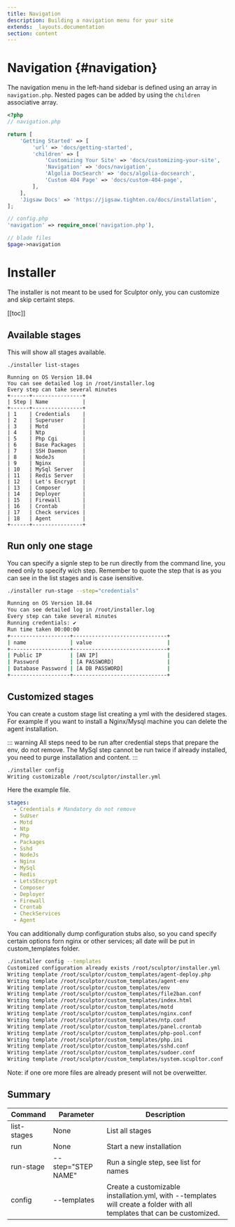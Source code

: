 ```yaml
---
title: Navigation
description: Building a navigation menu for your site
extends: _layouts.documentation
section: content
---
```


# Navigation {#navigation}

The navigation menu in the left-hand sidebar is defined using an array in `navigation.php`. Nested pages can be added by using the `children` associative array.

```php
<?php
// navigation.php

return [
    'Getting Started' => [
        'url' => 'docs/getting-started',
        'children' => [
            'Customizing Your Site' => 'docs/customizing-your-site',
            'Navigation' => 'docs/navigation',
            'Algolia DocSearch' => 'docs/algolia-docsearch',
            'Custom 404 Page' => 'docs/custom-404-page',
        ],
    ],
    'Jigsaw Docs' => 'https://jigsaw.tighten.co/docs/installation',
];

// config.php
'navigation' => require_once('navigation.php'),

// blade files
$page->navigation
```



# Installer
The installer is not meant to be used for Sculptor only, you can customize and skip certaint steps.

[[toc]]

## Available stages
This will show all stages available.


```shell
./installer list-stages

Running on OS Version 18.04
You can see detailed log in /root/installer.log
Every step can take several minutes
+------+----------------+
| Step | Name           |
+------+----------------+
| 1    | Credentials    |
| 2    | Superuser      |
| 3    | Motd           |
| 4    | Ntp            |
| 5    | Php Cgi        |
| 6    | Base Packages  |
| 7    | SSH Daemon     |
| 8    | NodeJs         |
| 9    | Nginx          |
| 10   | MySql Server   |
| 11   | Redis Server   |
| 12   | Let's Encrypt  |
| 13   | Composer       |
| 14   | Deployer       |
| 15   | Firewall       |
| 16   | Crontab        |
| 17   | Check services |
| 18   | Agent          |
+------+----------------+
```

## Run only one stage
You can specify a signle step to be run directly from the command line, you need only to specify wich step. Remember to quote the step that is as you can see in the list stages and is case isensitive.

``` bash
./installer run-stage --step="credentials"

Running on OS Version 18.04
You can see detailed log in /root/installer.log
Every step can take several minutes
Running credentials: ✔
Run time taken 00:00:00
+-------------------+------------------------------+
| name              | value                        |
+-------------------+------------------------------+
| Public IP         | [AN IP]                      |
| Password          | [A PASSWORD]                 |
| Database Password | [A DB PASSWORD]              |
+-------------------+------------------------------+
```

## Customized stages
You can create a custom stage list creating a yml with the desidered stages. For example if you want to install a Nginx/Mysql machine you can delete the agent installation.

::: warning
All steps need to be run after credential steps that prepare the env, do not remove. The MySql step cannot be run twice if already installed, you need to purge installation and content.
:::

``` bash
./installer config
Writing customizable /root/sculptor/installer.yml
```
Here the example file.

``` yml
stages:
  - Credentials # Mandatory do not remove
  - SuUser
  - Motd
  - Ntp
  - Php
  - Packages
  - Sshd
  - NodeJs
  - Nginx
  - MySql
  - Redis
  - LetsSEncrypt
  - Composer
  - Deployer
  - Firewall
  - Crontab
  - CheckServices
  - Agent
```

You can additionally dump configuration stubs also, so you cand specify certain options forn nginx or other services; all date will be put in custom_templates folder.

``` bash
./installer config --templates 
Customized configuration already exists /root/sculptor/installer.yml
Writing template /root/sculptor/custom_templates/agent-deploy.php
Writing template /root/sculptor/custom_templates/agent-env
Writing template /root/sculptor/custom_templates/env
Writing template /root/sculptor/custom_templates/file2ban.conf
Writing template /root/sculptor/custom_templates/index.html
Writing template /root/sculptor/custom_templates/motd
Writing template /root/sculptor/custom_templates/nginx.conf
Writing template /root/sculptor/custom_templates/ntp.conf
Writing template /root/sculptor/custom_templates/panel.crontab
Writing template /root/sculptor/custom_templates/php-pool.conf
Writing template /root/sculptor/custom_templates/php.ini
Writing template /root/sculptor/custom_templates/sshd.conf
Writing template /root/sculptor/custom_templates/sudoer.conf
Writing template /root/sculptor/custom_templates/system.scupltor.conf
```
Note: if one ore more files are already present will not be overweitter.


## Summary
Command | Parameter | Description
------------ | ------------- | -------------
list-stages | None |List all stages 
run | None | Start a new installation
run-stage | --step="STEP NAME" | Run a single step, see list for names
config | --templates | Create a customizable installation.yml, with --templates will create a folder with all templates that can be customized.
